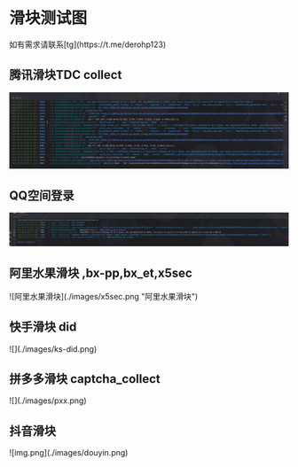 
<h1>滑块测试图</h1>
如有需求请联系[tg](https://t.me/derohp123)
<h2>腾讯滑块TDC collect</h2>

![腾讯滑块TDC](./images/captcha.png)

<h2>QQ空间登录</h2>

![](./images/login.png)

<h2>阿里水果滑块 ,bx-pp,bx_et,x5sec</h2>
![阿里水果滑块](./images/x5sec.png "阿里水果滑块")
<h2>快手滑块 did</h2>
![](./images/ks-did.png)
<h2>拼多多滑块 captcha_collect</h2>
![](./images/pxx.png)
<h2>抖音滑块</h2>
![img.png](./images/douyin.png)